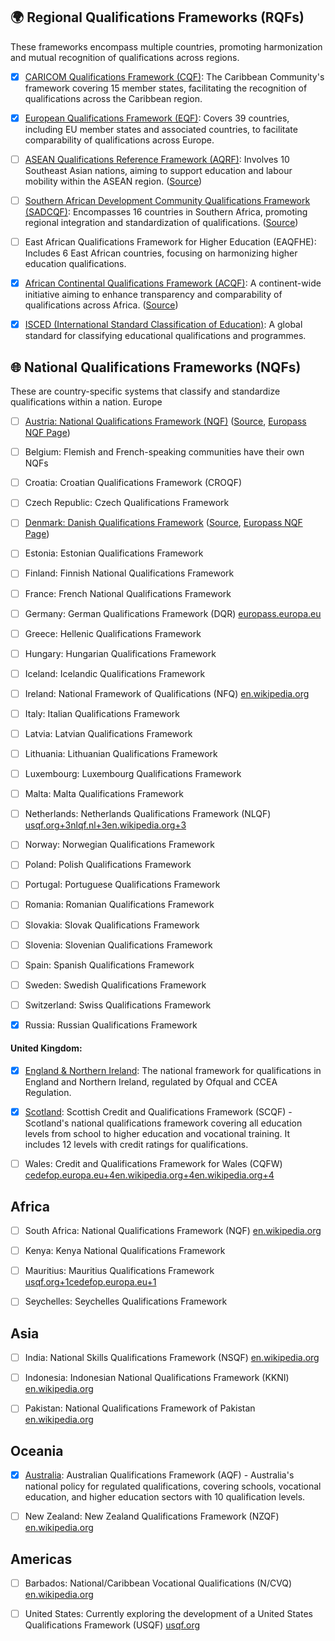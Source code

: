 ## 🌍 Regional Qualifications Frameworks (RQFs)

These frameworks encompass multiple countries, promoting harmonization and mutual recognition of qualifications across regions.

- [x] [CARICOM Qualifications Framework (CQF)](./data/CARICOM.md): The Caribbean Community's framework covering 15 member states, facilitating the recognition of qualifications across the Caribbean region.

- [x] [European Qualifications Framework (EQF)](./data/EQF.md): Covers 39 countries, including EU member states and associated countries, to facilitate comparability of qualifications across Europe.

- [ ] [ASEAN Qualifications Reference Framework (AQRF)](./data/AQRF.md): Involves 10 Southeast Asian nations, aiming to support education and labour mobility within the ASEAN region. ([Source](https://openspace.etf.europa.eu/content/721-qualifications-frameworks))

- [ ] [Southern African Development Community Qualifications Framework (SADCQF)](./data/SADCQF.md): Encompasses 16 countries in Southern Africa, promoting regional integration and standardization of qualifications. ([Source](https://openspace.etf.europa.eu/content/721-qualifications-frameworks))

- [ ] East African Qualifications Framework for Higher Education (EAQFHE): Includes 6 East African countries, focusing on harmonizing higher education qualifications.

- [x] [African Continental Qualifications Framework (ACQF)](./data/ACQF.md): A continent-wide initiative aiming to enhance transparency and comparability of qualifications across Africa. ([Source](https://openspace.etf.europa.eu/resources/regional-qualifications-frameworks-around-globe-2020))

- [x] [ISCED (International Standard Classification of Education)](./data/ISCED.md): A global standard for classifying educational qualifications and programmes.

## 🌐 National Qualifications Frameworks (NQFs)

These are country-specific systems that classify and standardize qualifications within a nation.
Europe

- [ ] [Austria: National Qualifications Framework (NQF)](./data/Austria_NQF.md) ([Source](https://www.qualifikationsregister.at/en), [Europass NQF Page](https://europass.europa.eu/en/europass-digital-tools/european-qualifications-framework/national-qualifications-frameworks))

- [ ] Belgium: Flemish and French-speaking communities have their own NQFs

- [ ] Croatia: Croatian Qualifications Framework (CROQF)

- [ ] Czech Republic: Czech Qualifications Framework

- [ ] [Denmark: Danish Qualifications Framework](./data/Denmark_NQF.md) ([Source](https://ufm.dk/en/education/recognition-and-transparency/transparency-tools/qualifications-frameworks), [Europass NQF Page](https://europass.europa.eu/en/europass-digital-tools/european-qualifications-framework/national-qualifications-frameworks))

- [ ] Estonia: Estonian Qualifications Framework

- [ ] Finland: Finnish National Qualifications Framework

- [ ] France: French National Qualifications Framework

- [ ] Germany: German Qualifications Framework (DQR)
    [europass.europa.eu](https://europass.europa.eu/en/europass-digital-tools/european-qualifications-framework/national-qualifications-frameworks?utm_source=chatgpt.com)

- [ ] Greece: Hellenic Qualifications Framework

- [ ] Hungary: Hungarian Qualifications Framework

- [ ] Iceland: Icelandic Qualifications Framework

- [ ] Ireland: National Framework of Qualifications (NFQ)
    [en.wikipedia.org](https://en.wikipedia.org/wiki/National_Framework_of_Qualifications?utm_source=chatgpt.com)

- [ ] Italy: Italian Qualifications Framework

- [ ] Latvia: Latvian Qualifications Framework

- [ ] Lithuania: Lithuanian Qualifications Framework

- [ ] Luxembourg: Luxembourg Qualifications Framework

- [ ] Malta: Malta Qualifications Framework

- [ ] Netherlands: Netherlands Qualifications Framework (NLQF)
    [usqf.org+3nlqf.nl+3en.wikipedia.org+3](https://nlqf.nl/english?utm_source=chatgpt.com)

- [ ] Norway: Norwegian Qualifications Framework

- [ ] Poland: Polish Qualifications Framework

- [ ] Portugal: Portuguese Qualifications Framework

- [ ] Romania: Romanian Qualifications Framework

- [ ] Slovakia: Slovak Qualifications Framework

- [ ] Slovenia: Slovenian Qualifications Framework

- [ ] Spain: Spanish Qualifications Framework

- [ ] Sweden: Swedish Qualifications Framework

- [ ] Switzerland: Swiss Qualifications Framework

- [x] Russia: Russian Qualifications Framework

#### United Kingdom:

- [x] [England & Northern Ireland](./data/uk_RQF.md): The national framework for qualifications in England and Northern Ireland, regulated by Ofqual and CCEA Regulation.

- [x] [Scotland](./data/scotland_SCQF.md): Scottish Credit and Qualifications Framework (SCQF) - Scotland's national qualifications framework covering all education levels from school to higher education and vocational training. It includes 12 levels with credit ratings for qualifications.

- [ ] Wales: Credit and Qualifications Framework for Wales (CQFW)
        [cedefop.europa.eu+4en.wikipedia.org+4en.wikipedia.org+4](https://en.wikipedia.org/wiki/National_qualifications_framework?utm_source=chatgpt.com)

## Africa

- [ ] South Africa: National Qualifications Framework (NQF)
    [en.wikipedia.org](https://en.wikipedia.org/wiki/South_African_Qualifications_Authority?utm_source=chatgpt.com)

- [ ] Kenya: Kenya National Qualifications Framework

- [ ] Mauritius: Mauritius Qualifications Framework
    [usqf.org+1cedefop.europa.eu+1](https://usqf.org/?utm_source=chatgpt.com)

- [ ] Seychelles: Seychelles Qualifications Framework

## Asia

- [ ] India: National Skills Qualifications Framework (NSQF)
    [en.wikipedia.org](https://en.wikipedia.org/wiki/National_qualifications_framework?utm_source=chatgpt.com)

- [ ] Indonesia: Indonesian National Qualifications Framework (KKNI)
    [en.wikipedia.org](https://en.wikipedia.org/wiki/National_qualifications_framework?utm_source=chatgpt.com)

- [ ] Pakistan: National Qualifications Framework of Pakistan
    [en.wikipedia.org](https://en.wikipedia.org/wiki/National_qualifications_framework?utm_source=chatgpt.com)

## Oceania

- [x] [Australia](./data/au_AQF.md): Australian Qualifications Framework (AQF) - Australia's national policy for regulated qualifications, covering schools, vocational education, and higher education sectors with 10 qualification levels.

- [ ] New Zealand: New Zealand Qualifications Framework (NZQF)
    [en.wikipedia.org](https://en.wikipedia.org/wiki/National_qualifications_framework?utm_source=chatgpt.com)

## Americas

- [ ] Barbados: National/Caribbean Vocational Qualifications (N/CVQ)
    [en.wikipedia.org](https://en.wikipedia.org/wiki/National_qualifications_framework?utm_source=chatgpt.com)

- [ ] United States: Currently exploring the development of a United States Qualifications Framework (USQF)
    [usqf.org](https://usqf.org/?utm_source=chatgpt.com)